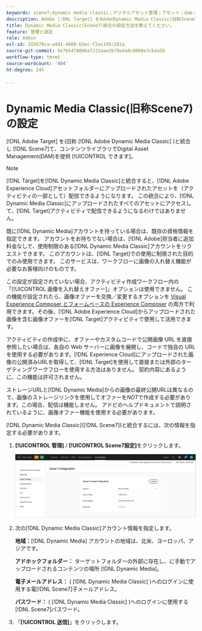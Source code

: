 ```yaml
---
keywords: scene7;dynamic media classic；デジタルアセット管理；アセット；dam；コンテンツライブラリ；画像の置き換え
description: Adobe [!DNL Target] をAdobeDynamic Media Classic(旧称Scene7)と統合して、コンテンツライブラリでデジタルアセット管理(DAM)を提供する方法について説明します。
title: Dynamic Media Classic(Scene7)統合の設定方法を教えてください。
feature: 管理と設定
role: Admin
exl-id: 315670ca-a4d1-4808-b3ec-f2ac195c281a
source-git-commit: be7b5478006af231aae2b78e4a8c0066e3cb4a5b
workflow-type: tm+mt
source-wordcount: '404'
ht-degree: 24%

---
```


# Dynamic Media Classic(旧称Scene7)の設定

[!DNL Adobe Target] を(旧称 [!DNL Adobe Dynamic Media Classic] )と統合し [!DNL Scene7]て、コンテンツライブラリでDigital Asset Management(DAM)を提供 [!UICONTROL できます]。

>[!NOTE]
>
>[!DNL Target]を[!DNL Dynamic Media Classic]と統合すると、[!DNL Adobe Experience Cloud]アセットフォルダーにアップロードされたアセットを（アクティビティの一部として）配信できるようになります。 この統合により、[!DNL Dynamic Media Classic]にアップロードされたすべてのアセットにアクセスして、[!DNL Target]アクティビティで配信できるようになるわけではありません。

既に[!DNL Dynamic Media]アカウントを持っている場合は、既存の資格情報を指定できます。 アカウントをお持ちでない場合は、[!DNL Adobe]担当者に追加料金なしで、使用制限のある[!DNL Dynamic Media Classic]アカウントをリクエストできます。 このアカウントは、[!DNL Target]での使用に制限された目的でのみ使用できます。 このサービスは、ワークフローに画像の入れ替え機能が必要なお客様向けのものです。

<!-- 
>[!NOTE]
>
>A restricted-use, free [!DNL Dynamic Media Classic] account for [!DNL Adobe Target] is no longer supported for new customers or new users. Existing sign-in credentials work as usual. 
-->

この設定が設定されていない場合、アクティビティ作成ワークフロー内の「[!UICONTROL 画像を入れ替えオファー]」オプションは使用できません。 この機能が設定されたら、画像オファーを交換／変更するオプションを     [Visual Experience Composer とフォームベースの Experience Composer](/help/c-experiences/experiences.md#concept_A2E10F6AFB3D4AEAB6951EE14688848D) の両方で利用できます。その後、[!DNL Adobe Experience Cloud]からアップロードされた画像を含む画像オファーを[!DNL Target]アクティビティで使用して活用できます。

アクティビティの作成中に、オファーやカスタムコードで公開画像 URL を直接参照したい場合は、各自の Web サーバーに画像を展開し、コードで独自の URL を使用する必要があります。[!DNL Experience Cloud]にアップロードされた画像の公開済みURLを取得して、[!DNL Target]を使用して直接または外部のターゲティングワークフローを使用する方法はありません。 契約内容にあるように、この機能は許可されません。

ストレージURLと[!DNL Dynamic Media]からの画像の最終公開URLは異なるので、画像のストレージリンクを使用してオファーを&#x200B;*NOT*&#x200B;で作成する必要があります。この場合、配信は機能しません。 アドビのヘルプドキュメントで説明されているように、画像オファー機能を使用する必要があります。

[!DNL Dynamic Media Classic]([!DNL Scene7])と統合するには、次の情報を指定する必要があります。

1. **[!UICONTROL 管理]** / **[!UICONTROL Scene7設定]**&#x200B;をクリックします。

   ![Scene7ページ](/help/administrating-target/assets/scene7.png)

1. 次の[!DNL Dynamic Media Classic]アカウント情報を指定します。

   **地域：**[!DNL Dynamic Media] アカウントの地域は、北米、ヨーロッパ、アジアです。

   **アドホックフォルダー：** ターゲットフォルダーの外部に存在し、に手動でアップロードされるコンテンツの場所 [!DNL Dynamic Media]。

   **電子メールアドレス：** ( [!DNL Dynamic Media Classic] )へのログインに使用する電[!DNL Scene7]子メールアドレス。

   **パスワード：** ( [!DNL Dynamic Media Classic] )へのログインに使用する[!DNL Scene7]パスワード。

1. 「**[!UICONTROL 送信]**」をクリックします。
